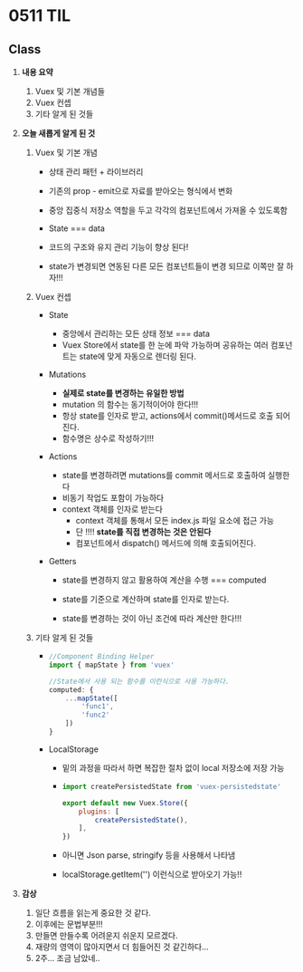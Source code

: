 # 0511 TIL

## Class

 1. **내용 요약**

     1. Vuex 및 기본 개념들
     2. Vuex 컨셉
     3. 기타 알게 된 것들

 2. **오늘 새롭게 알게 된 것**

    

    1. Vuex 및 기본 개념

       * 상태 관리 패턴 + 라이브러리
       * 기존의 prop - emit으로 자료를 받아오는 형식에서 변화
       * 중앙 집중식 저장소 역할을 두고 각각의 컴포넌트에서 가져올 수 있도록함
       * State === data
       * 코드의 구조와 유지 관리 기능이 향상 된다!

       * state가 변경되면 연동된 다른 모든 컴포넌트들이 변경 되므로 이쪽만 잘 하자!!!

         

    1. Vuex 컨셉
    
       * State
         * 중앙에서 관리하는 모든 상태 정보 === data
         * Vuex Store에서 state를 한 눈에 파악 가능하며 공유하는 여러 컴포넌트는 state에 맞게 자동으로 렌더링 된다.
       * Mutations
         * **실제로 state를 변경하는 유일한 방법**
         * mutation 의 함수는 동기적이어야 한다!!!
         * 항상 state를 인자로 받고, actions에서 commit()메서드로 호출 되어 진다.
         * 함수명은 상수로 작성하기!!!
       * Actions
         * state를 변경하려면 mutations를 commit 메서드로 호출하여 실행한다
         * 비동기 작업도 포함이 가능하다
         * context 객체를 인자로 받는다
           * context 객체를 통해서 모든 index.js 파일 요소에 접근 가능
           * 단 !!!! **state를 직접 변경하는 것은 안된다**
           * 컴포넌트에서 dispatch() 메서드에 의해 호출되어진다.
    
       * Getters
    
         * state를 변경하지 않고 활용하여 계산을 수행 === computed
    
         * state를 기준으로 계산하며 state를 인자로 받는다.

         * state를 변경하는 것이 아닌 조건에 따라 계산만 한다!!!

           
    
    1. 기타 알게 된 것들

       * ```javascript
         //Component Binding Helper
         import { mapState } from 'vuex'
         
         //State에서 사용 되는 함수를 이런식으로 사용 가능하다.
         computed: {
             ...mapState([
                 'func1',
                 'func2'
             ])
         }
         ```
    
       * LocalStorage
    
         * 밑의 과정을 따라서 하면 복잡한 절차 없이 local 저장소에 저장 가능
    
         * ```javascript
           import createPersistedState from 'vuex-persistedstate'
           
           export default new Vuex.Store({
               plugins: [
                   createPersistedState(),
               ],
           })
           ```

         * 아니면 Json parse, stringify 등을 사용해서 나타냄

         * localStorage.getItem('') 이런식으로 받아오기 가능!!
    
           

    
    
 3. **감상**

     1. 일단 흐름을 읽는게 중요한 것 같다.
     1. 이후에는 문법부분!!!
     1. 만들면 만들수록 어려운지 쉬운지 모르겠다.
     1. 재량의 영역이 많아지면서 더 힘들어진 것 같긴하다...
     1. 2주... 조금 남았네..
